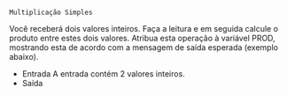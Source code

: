                                                                     Multiplicação Simples

Você receberá dois valores inteiros. Faça a leitura e em seguida calcule o
produto entre estes dois valores. Atribua esta operação à variável PROD,
mostrando esta de acordo com a mensagem de saída esperada (exemplo abaixo).   
- Entrada
A entrada contém 2 valores inteiros.
- Saída
